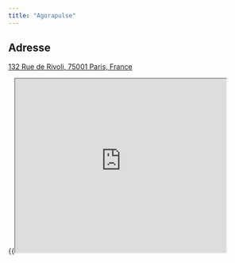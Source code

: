 ```yaml
---
title: "Agorapulse"
---
```


## Adresse

[132 Rue de Rivoli, 75001 Paris, France](https://goo.gl/maps/2nCT1yaWmYyLQohn8)

{{<iframe src="https://www.google.com/maps/embed?pb=!1m14!1m8!1m3!1d10499.58667015162!2d2.3437624!3d48.8601808!3m2!1i1024!2i768!4f13.1!3m3!1m2!1s0x0%3A0xe575b84f33ea54fb!2sAgorapulse!5e0!3m2!1sen!2sfr!4v1651137755099!5m2!1sen!2sfr" width="425" height="350">}}
